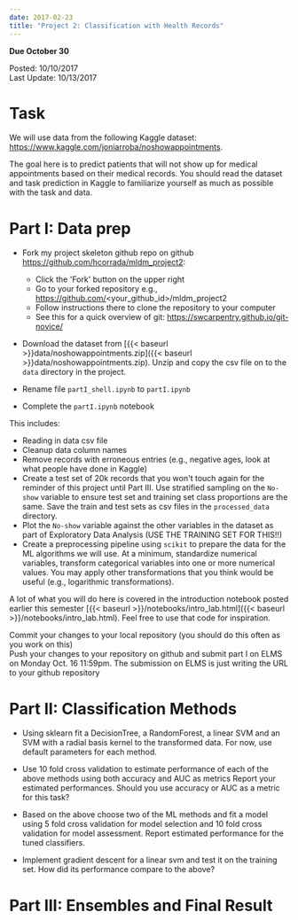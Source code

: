```yaml
---
date: 2017-02-23
title: "Project 2: Classification with Health Records"
---
```


**Due October 30**

Posted: 10/10/2017  
Last Update: 10/13/2017  

# Task

We will use data from the following Kaggle dataset: https://www.kaggle.com/joniarroba/noshowappointments.

The goal here is to predict patients that will not show up for medical appointments based on their medical records. You should read
the dataset and task prediction in Kaggle to familiarize yourself as much as possible with the task and data.

# Part I: Data prep

- Fork my project skeleton github repo on github https://github.com/hcorrada/mldm_project2:

  - Click the 'Fork' button on the upper right
  - Go to your forked repository e.g., https://github.com/<your_github_id>/mldm_project2
  - Follow instructions there to clone the repository to your computer
  - See this for a quick overview of git: https://swcarpentry.github.io/git-novice/
  
- Download the dataset from [{{< baseurl >}}data/noshowappointments.zip]({{< baseurl >}}data/noshowappointments.zip). Unzip and copy the csv file on to the `data` directory in the project.
- Rename file `partI_shell.ipynb` to `partI.ipynb`
- Complete the `partI.ipynb` notebook

This includes:

- Reading in data csv file 
- Cleanup data column names
- Remove records with erroneous entries (e.g., negative ages, look at what people have done in Kaggle)
- Create a test set of 20k records that you won't touch again for the reminder of this project until Part III. Use stratified sampling on the `No-show` variable to ensure
test set and training set class proportions are the same. Save the train and test sets as csv files in the `processed_data` directory.
- Plot the `No-show` variable against the other variables in the dataset as part of Exploratory Data Analysis (USE THE TRAINING SET FOR THIS!!)
- Create a preprocessing pipeline using `scikit` to prepare the data for the ML algorithms we will use. At a minimum, standardize numerical variables, transform categorical variables into one or more numerical values. You may apply other transformations that you think would be useful (e.g., logarithmic transformations).

A lot of what you will do here is covered in the introduction notebook posted earlier this semester [{{< baseurl >}}/notebooks/intro_lab.html]({{< baseurl >}}/notebooks/intro_lab.html). Feel free to use that code for inspiration.

Commit your changes to your local repository (you should do this often as you work on this)  
Push your changes to your repository on github and submit part I on ELMS on Monday Oct. 16 11:59pm.
The submission on ELMS is just writing the URL to your github repository

# Part II: Classification Methods

- Using sklearn fit a DecisionTree, a RandomForest, a linear SVM and an SVM with a radial basis kernel to the transformed data.
For now, use default parameters for each method.

- Use 10 fold cross validation to estimate performance of each of the above methods using both accuracy and AUC as metrics
Report your estimated performances. Should you use accuracy or AUC as a metric for this task?

- Based on the above choose two of the ML methods and fit a model using 5 fold cross validation for model selection
and 10 fold cross validation for model assessment. Report estimated performance for the tuned classifiers.

- Implement gradient descent for a linear svm and test it on the training set. How did its performance compare to the above?

# Part III: Ensembles and Final Result
